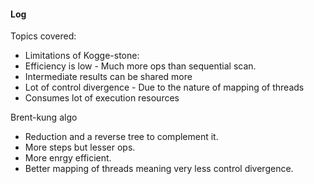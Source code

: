 #### Log
Topics covered:

- Limitations of Kogge-stone:
- Efficiency is low - Much more ops than sequential scan.
- Intermediate results can be shared more
- Lot of control divergence - Due to the nature of mapping of threads
- Consumes lot of execution resources

Brent-kung algo
- Reduction and a reverse tree to complement it.
- More steps but lesser ops. 
- More enrgy efficient.
- Better mapping of threads meaning very less control divergence.
